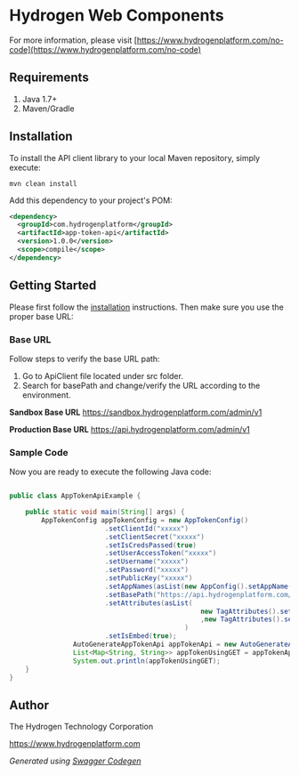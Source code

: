 # Hydrogen Web Components

For more information, please visit [https://www.hydrogenplatform.com/no-code](https://www.hydrogenplatform.com/no-code)

## Requirements
1. Java 1.7+
2. Maven/Gradle

## Installation

To install the API client library to your local Maven repository, simply execute:

```shell
mvn clean install
```

Add this dependency to your project's POM:

```xml
<dependency>
  <groupId>com.hydrogenplatform</groupId>
  <artifactId>app-token-api</artifactId>
  <version>1.0.0</version>
  <scope>compile</scope>
</dependency>
```

## Getting Started

Please first follow the [installation](#installation) instructions. Then make sure you use the proper base URL:

### Base URL
Follow steps to verify the base URL path:

1. Go to ApiClient file located under src folder.
2. Search for basePath and change/verify the URL according to the environment.

**Sandbox Base URL**
https://sandbox.hydrogenplatform.com/admin/v1

**Production Base URL**
https://api.hydrogenplatform.com/admin/v1

### Sample Code
Now you are ready to execute the following Java code:

```java

public class AppTokenApiExample {

    public static void main(String[] args) {
        AppTokenConfig appTokenConfig = new AppTokenConfig()
                        .setClientId("xxxxx")
                        .setClientSecret("xxxxx")
                        .setIsCredsPassed(true)
                        .setUserAccessToken("xxxxx")
                        .setUsername("xxxxx")
                        .setPassword("xxxxx")
                        .setPublicKey("xxxxx")
                        .setAppNames(asList(new AppConfig().setAppName("pfm_cash_flow").setAuthType("password_credentials")))
                        .setBasePath("https://api.hydrogenplatform.com/admin/v1")
                        .setAttributes(asList(
                                                new TagAttributes().setName("card-id").setValue("xxxxx")
                                                ,new TagAttributes().setName("client-id").setValue("xxxxx"))
                                            )
                        .setIsEmbed(true);
                AutoGenerateAppTokenApi appTokenApi = new AutoGenerateAppTokenApi(appTokenConfig);
                List<Map<String, String>> appTokenUsingGET = appTokenApi.getAppTokenUsingGET();
                System.out.println(appTokenUsingGET);
    }
}

```

## Author
The Hydrogen Technology Corporation

https://www.hydrogenplatform.com

*Generated using [Swagger Codegen](https://github.com/swagger-api/swagger-codegen)*
